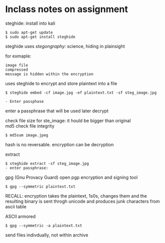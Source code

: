 # Inclass notes on assignment

steghide: install into kali

    $ sudo apt-get update
    $ sudo apt-get install steghide

steghide uses *stegongraphy*: science, hiding in plainsight

for exmaple:

    image file
    compressed
    message is hidden within the encryption

uses steghide to encrypt and store plaintext into a file

    $ steghide embed -cf image.jpg -ef plaintext.txt -sf steg_image.jpg

    - Enter passphase

enter a passphrase that will be used later decrypt

check file size for ste_image: it hould be bigger than original\
md5 check file integrity

    $ md5sum image.jpeg

hash is no reversable. encryption can be decryption

extract

    $ steghide extract -sf steg_image.jpg
    - enter passphrase:

gpg (Gnu Provacy Guard) open pgp encryption and signing tool

    $ gpg --symmetric plaintext.txt

RECALL: encryption takes the plaintext, 1s0s, changes them and the resulting binary is sent throgh unicode and produces junk characters from ascii table

ASCII armored

    $ gpg --symmetric -a plaintext.txt

send files indivdually, not within archive
